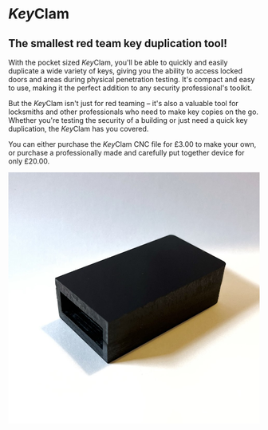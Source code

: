 # *Key*Clam
## The smallest red team key duplication tool!

With the pocket sized *Key*Clam, you'll be able to quickly and easily duplicate a wide variety of keys, giving you the ability to access locked doors and areas during physical penetration testing. It's compact and easy to use, making it the perfect addition to any security professional's toolkit.

But the *Key*Clam isn't just for red teaming – it's also a valuable tool for locksmiths and other professionals who need to make key copies on the go. Whether you're testing the security of a building or just need a quick key duplication, the *Key*Clam has you covered.

You can either purchase the *Key*Clam CNC file for £3.00 to make your own, or purchase a professionally made and carefully put together device for only £20.00.

![SharkCard](/images/keyclam1.jpg)
